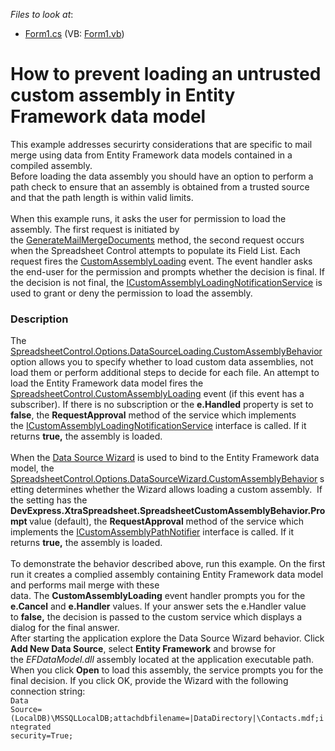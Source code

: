 <!-- default file list -->
*Files to look at*:

* [Form1.cs](./CS/MailMergeEFData/Form1.cs) (VB: [Form1.vb](./VB/MailMergeEFData/Form1.vb))
<!-- default file list end -->
# How to prevent loading an untrusted custom assembly in Entity Framework data model


This example addresses securirty considerations that are specific to mail merge using data from Entity Framework data models contained in a compiled assembly.<br>Before loading the data assembly you should have an option to perform a path check to ensure that an assembly is obtained from a trusted source and that the path length is within valid limits.<br><br>When this example runs, it asks the user for permission to load the assembly. The first request is initiated by the <a href="http://help.devexpress.com/#CoreLibraries/DevExpressSpreadsheetIWorkbook_GenerateMailMergeDocumentstopic">GenerateMailMergeDocuments</a> method, the second request occurs when the Spreadsheet Control attempts to populate its Field List. Each request fires the <a href="http://help.devexpress.com/#WindowsForms/DevExpressXtraSpreadsheetSpreadsheetControl_CustomAssemblyLoadingtopic">CustomAssemblyLoading</a> event. The event handler asks the end-user for the permission and prompts whether the decision is final. If the decision is not final, the <a href="http://help.devexpress.com/#CoreLibraries/clsDevExpressXtraSpreadsheetServicesICustomAssemblyLoadingNotificationServicetopic">ICustomAssemblyLoadingNotificationService</a> is used to grant or deny the permission to load the assembly.


<h3>Description</h3>

The <a href="http://help.devexpress.com/#CoreLibraries/DevExpressXtraSpreadsheetSpreadsheetDataSourceLoadingOptions_CustomAssemblyBehaviortopic">SpreadsheetControl.Options.DataSourceLoading.CustomAssemblyBehavior</a>&nbsp;option allows you to specify whether to load custom data assemblies, not load them or perform additional steps to decide for each file. An attempt to load the Entity Framework data model fires the <a href="http://help.devexpress.com/#WindowsForms/DevExpressXtraSpreadsheetSpreadsheetControl_CustomAssemblyLoadingtopic">SpreadsheetControl.CustomAssemblyLoading</a>&nbsp;event (if this event has a subscriber). If there is no subscription or the <strong>e.Handled</strong>&nbsp;property is set to <strong>false</strong>, the <strong>RequestApproval</strong>&nbsp;method of the service which implements the&nbsp;<a href="http://help.devexpress.com/#CoreLibraries/clsDevExpressXtraSpreadsheetServicesICustomAssemblyLoadingNotificationServicetopic">ICustomAssemblyLoadingNotificationService</a>&nbsp;interface is&nbsp;called. If it returns <strong>true,</strong> the assembly is loaded.<br>&nbsp;<br>When the <a href="http://help.devexpress.com/#WindowsForms/CustomDocument17836">Data Source Wizard</a> is used to bind to the&nbsp;Entity Framework data model, the <a href="http://help.devexpress.com/#WindowsForms/DevExpressXtraSpreadsheetSpreadsheetDataSourceWizardOptions_CustomAssemblyBehaviortopic">SpreadsheetControl.Options.DataSourceWizard.CustomAssemblyBehavior</a><strong>&nbsp;</strong>setting determines whether the Wizard allows loading a custom assembly. &nbsp;If the setting has the <strong>DevExpress.XtraSpreadsheet.SpreadsheetCustomAssemblyBehavior.Prompt </strong>value (default), the&nbsp;<strong>RequestApproval</strong>&nbsp;method of the service which implements the&nbsp;<a href="http://help.devexpress.com/#WindowsForms/clsDevExpressDataAccessUIWizardServicesICustomAssemblyPathNotifiertopic">ICustomAssemblyPathNotifier</a>&nbsp;interface is&nbsp;called. If it returns <strong>true,</strong> the assembly is loaded.<br><br>To demonstrate the behavior described above, run this example. On the first run it creates a complied assembly containing Entity Framework data model and performs mail merge with these data.&nbsp;The&nbsp;<strong>CustomAssemblyLoading</strong>&nbsp;event handler prompts you for the<strong> e.Cancel</strong> and <strong>e.Handler</strong> values. If your answer sets the e.Handler value to&nbsp;<strong>false,</strong>&nbsp;the decision is passed&nbsp;to the custom service which displays a dialog&nbsp;for the final answer.<br>After starting the application explore the Data Source Wizard behavior. Click <strong>Add New Data Source</strong>, select <strong>Entity Framework</strong> and&nbsp;browse for the&nbsp;<em>EFDataModel.dll</em> assembly located at the application executable path. When you click <strong>Open</strong> to load this assembly, the service prompts you for the final decision. If you click OK, provide the Wizard with the following connection string:<br>
<code lang="cs">Data Source=(LocalDB)\MSSQLLocalDB;attachdbfilename=|DataDirectory|\Contacts.mdf;integrated security=True;</code>

<br/>


